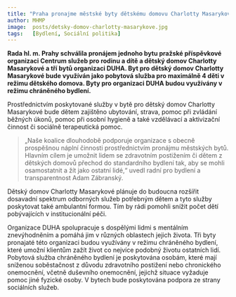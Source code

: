 ```yaml
---
title: "Praha pronajme městské byty dětskému domovu Charlotty Masarykové a organizaci DUHA"
author: MHMP
image: 	posts/detsky-domov-charlotty-masarykove.jpg
tags:   [Bydlení, Sociální politika]
---
```


**Rada hl. m. Prahy schválila pronájem jednoho bytu pražské příspěvkové organizaci Centrum služeb pro rodinu a dítě a dětský domov Charlotty Masarykové a tří bytů organizaci DUHA. Byt pro dětský domov Charlotty Masarykové bude využíván jako pobytová služba pro maximálně 4 děti v režimu dětského domova. Byty pro organizaci DUHA budou využívány v režimu chráněného bydlení.**

Prostřednictvím poskytované služby v bytě pro dětský domov Charlotty Masarykové bude dětem zajištěno ubytování, strava, pomoc při zvládání běžných úkonů, pomoc při osobní hygieně a také vzdělávací a aktivizační činnost či sociálně terapeutická pomoc.

>„Naše koalice dlouhodobě podporuje organizace s obecně prospěšnou náplní činnosti prostřednictvím pronájmu městských bytů. Hlavním cílem je umožnit lidem se zdravotním postižením či dětem z dětských domovů přechod do standardního bydlení tak, aby se mohli osamostatnit a žít jako ostatní lidé,“ uvedl radní pro bydlení a transparentnost Adam Zábranský.

Dětský domov Charlotty Masarykové plánuje do budoucna rozšířit dosavadní spektrum odborných služeb potřebným dětem a tyto služby poskytovat také ambulantní formou. Tím by rádi pomohli snížit počet dětí pobývajících v institucionální péči.

Organizace DUHA spolupracuje s dospělými lidmi s mentálním znevýhodněním a pomáhá jim v různých oblastech jejich života. Tři byty pronajaté této organizaci budou využívány v režimu chráněného bydlení, které umožní klientům zažít život co nejvíce podobný životu ostatních lidí. Pobytová služba chráněného bydlení je poskytována osobám, které mají sníženou soběstačnost z důvodu zdravotního postižení nebo chronického onemocnění, včetně duševního onemocnění, jejichž situace vyžaduje pomoc jiné fyzické osoby. V bytech bude poskytována podpora ze strany sociálních služeb.